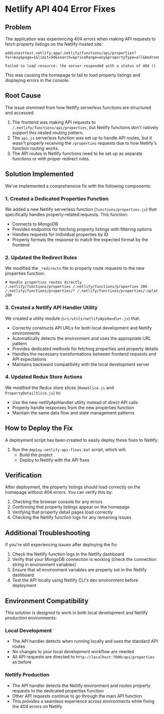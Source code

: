 # Netlify API 404 Error Fixes

## Problem

The application was experiencing 404 errors when making API requests to fetch property listings on the Netlify-hosted site:

```
addisnesttest.netlify.app/.netlify/functions/api/properties?for=buy&page=1&limit=50&search=&priceRange=any&propertyType=all&bedrooms=any&bathrooms=any&regionalState=all&sortBy=newest&offeringType=For+Sale:1 
        
Failed to load resource: the server responded with a status of 404 ()
```

This was causing the homepage to fail to load property listings and displaying errors in the console.

## Root Cause

The issue stemmed from how Netlify serverless functions are structured and accessed:

1. The frontend was making API requests to `/.netlify/functions/api/properties`, but Netlify functions don't natively support this nested routing pattern.
2. The `api.js` serverless function was set up to handle API routes, but it wasn't properly receiving the `/properties` requests due to how Netlify's function routing works.
3. The API routes in Netlify functions need to be set up as separate functions or with proper redirect rules.

## Solution Implemented

We've implemented a comprehensive fix with the following components:

### 1. Created a Dedicated Properties Function

We added a new Netlify serverless function (`functions/properties.js`) that specifically handles property-related requests. This function:

- Connects to MongoDB
- Provides endpoints for fetching property listings with filtering options
- Handles requests for individual properties by ID
- Properly formats the response to match the expected format by the frontend

### 2. Updated the Redirect Rules

We modified the `_redirects` file to properly route requests to the new properties function:

```
# Handle properties routes directly
/.netlify/functions/properties /.netlify/functions/properties 200
/.netlify/functions/properties/* /.netlify/functions/properties/:splat 200
```

### 3. Created a Netlify API Handler Utility

We created a utility module (`src/utils/netlifyApiHandler.js`) that:

- Correctly constructs API URLs for both local development and Netlify environments
- Automatically detects the environment and uses the appropriate URL pattern
- Provides dedicated methods for fetching properties and property details
- Handles the necessary transformations between frontend requests and API expectations
- Maintains backward compatibility with the local development server

### 4. Updated Redux Store Actions

We modified the Redux store slices (`HomeSlice.js` and `PropertyDetailSlice.js`) to:

- Use the new netlifyApiHandler utility instead of direct API calls
- Properly handle responses from the new properties function
- Maintain the same data flow and state management patterns

## How to Deploy the Fix

A deployment script has been created to easily deploy these fixes to Netlify:

1. Run the `deploy-netlify-api-fixes.bat` script, which will:
   - Build the project
   - Deploy to Netlify with the API fixes

## Verification

After deployment, the property listings should load correctly on the homepage without 404 errors. You can verify this by:

1. Checking the browser console for any errors
2. Confirming that property listings appear on the homepage
3. Verifying that property detail pages load correctly
4. Checking the Netlify function logs for any remaining issues

## Additional Troubleshooting

If you're still experiencing issues after deploying the fix:

1. Check the Netlify function logs in the Netlify dashboard
2. Verify that your MongoDB connection is working (check the connection string in environment variables)
3. Ensure that all environment variables are properly set in the Netlify dashboard
4. Test the API locally using Netlify CLI's dev environment before deployment

## Environment Compatibility

This solution is designed to work in both local development and Netlify production environments:

### Local Development
- The API handler detects when running locally and uses the standard API routes
- No changes to your local development workflow are needed
- All API requests are directed to `http://localhost:7000/api/properties` as before

### Netlify Production
- The API handler detects the Netlify environment and routes property requests to the dedicated properties function
- Other API requests continue to go through the main API function
- This provides a seamless experience across environments while fixing the 404 errors on Netlify
